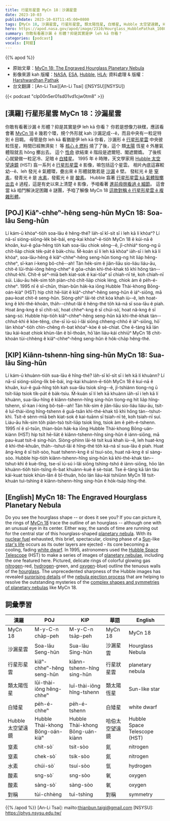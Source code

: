 ```yaml
---
title: 行星形星雲 MyCn 18：沙漏星雲
date: 2023-10-03
publishdate: 2023-10-03T11:45:00+0800
tags: [MyCn 18, 沙漏星雲, 行星形星雲, 類太陽恆星, 白矮星, Hubble 太空望遠鏡, HST, 窒素, 水素, 酸素, 對稱]
hero: https://apod.nasa.gov/apod/image/2310/Hourglass_HubblePathak_1080.jpg
summary: 你敢有看著沙漏 ê 形體？抑是其實是伊 leh kā 你看？
categories: [podcast]
vocals: [阿錕]
---
```


{{% apod %}}

- 原始文章：[MyCn 18: The Engraved Hourglass Planetary Nebula](https://apod.nasa.gov/apod/ap231003.html)
- 影像來源 kah 版權：[NASA](https://www.nasa.gov/), [ESA](https://www.esa.int), [Hubble](https://www.nasa.gov/mission_pages/hubble/about), [HLA](https://hla.stsci.edu/); 資料處理 & 版權： [Harshwardhan Pathak](https://www.instagram.com/mr.cosmic.wanderer/)
- 台文翻譯：[An-Li Tsai][An-Li Tsai] ([NSYSU][NSYSU])

{{< podcast "clp00n5er01sd01vd1cjw0tm8" >}}

## [漢羅] 行星形星雲 MyCn 18：沙漏星雲
你敢有看著沙漏 ê 形體？抑是其實是伊 leh kā 你看？
你若是想像力袂䆀，應該看會著 [MyCn 18][MyCn 18] ê 幾若个環，規个外形就 kah 沙漏足成--ê，而且中央有一粒足特別 ê 目睭。
毋管是你 leh kā 看猶是伊 leh kā 你看，沙漏形 ê [行星形星雲][planetary nebula] 中央彼粒恆星，時間已經無濟矣！
等 [核心 ê 燃料][nuclear fuel] 燒了了後，這个 類[太陽][Sun] 恆星 ê 外層氣體殼就去 hŏng 擲出去。
這个 [性命][star's life] 欲結束 ê 階段是遮爾短、閣遮爾媠。
了後核心就變做一粒足冷、足暗 ê [白矮星][white dwarf]。
1995 年 ê 時陣，天文學家用 [Hubble 太空望遠鏡][Hubble Space Telescope] (HST) 翕一系列 ê [行星形星雲][planetary nebulae] ê 影像，嘛包括這个星雲。
相片內底這寡較幼--ê、leh 發光 ê 氣體環，疊出來 ê 形體就敢若是 [沙漏][hourglass] ê 壁。
發紅光 ê 是 [窒素][nitrogen]，發青光 ê 是 [水素][hydrogen]，發藍光 ê 是 [酸素][oxygen]。
Hubble 翕著 [行星形星雲 kā 氣體殼擲出去][nebula ejection process] ê 過程，這是有史以來上清楚 ê 影像，予咱看著 [進前毋捌看過 ê 細節][surprising details]。
這會當 kā 咱鬥解決足困難 ê 謎團，予咱了解像 MyCn 18 [這款對稱 ê 行星形星雲 ê 複雜形體][complex shapes and symmetries of planetary nebulas]。

## [POJ]  Kiâⁿ-chheⁿ-hêng seng-hûn MyCn 18: Soa-lāu Seng-hûn
Lí kám-ū khòaⁿ-tio̍h soa-lāu ê hêng-thé?
Ia̍h-sī kî-si̍t sī i leh kā lí khòaⁿ?
Lí nā-sī sióng-siōng-le̍k bē-bái, eng-kai khòaⁿ-ē-tio̍h MyCn 18 ê kúi-nā ê khoân, kui-ê gōa-hêng to̍h kah soa-lāu chiok sêng--ê, jî-chhiáⁿ tiong-ng ū chi̍t-lia̍p chiok te̍k-pa̍t ê ba̍k-chiu.
M̄-koán sī lí leh kā khòaⁿ ia̍h-sī i leh kā lí khòaⁿ, soa-lāu-hêng ê kiâⁿ-chheⁿ-hêng seng-hûn tiong-ng hit lia̍p hêng-chheⁿ, sî-kan í-keng bô-chē--ah!
Tán he̍k-sim ê jiân-liāu sio-liáu liáu-āu, chit-ê lūi-thài-iông hêng-chheⁿ ê gōa-chân khì-thé-khak tō khì hőng tàn--chhut-khì.
Chit-ê sèⁿ-miā beh kiat-sok ê kai-tōaⁿ sī chiah-nī té, koh chiah-nī súi.
Liáu-āu he̍k-sim to̍h piàn-chò chi̍t-lia̍p chiok léng, chiok àm ê pe̍h-é-chheⁿ.
1995 nî ê sî-chūn, thian-bûn ha̍k-ka iōng Hubble Thài-khong Bōng-oán-kiàⁿ (HST) hip chi̍t hē-lia̍t ê kiâⁿ-chheⁿ-hêng seng-hûn ê iáⁿ-siōng, mā pau-koat chit-ê seng-hûn.
Siòng-phìⁿ lāi-té chit kóa khah iù--ê, leh hoat-kng ê khì-thé-khoân, tha̍h--chhut-lâi ê hêng-thé to̍h ká-ná sī soa-lāu ê piah.
Hoat âng-kng ê sī chi̍t-sò͘, hoat chheⁿ-kng ê sī chúi-sò͘, hoat nâ-kng ê sī sàng-sò͘.
Hubble hip-tio̍h kiâⁿ-chheⁿ-hêng seng-hûn kā khì-thé-khak tàn--chhut-khì ê kòe-têng, che-sī iú-sú í-lâi siōng chheng-chhó ê iáⁿ-siōng, hō͘ lán khòaⁿ-tio̍h chìn-chêng m̄-bat khòaⁿ-kòe ê sè-chiat.
Che ē-tàng kā lán tàu kái-koat chiok khùn-lân ê bī-thoân, hō͘ lán liáu-kái chhiūⁿ MyCn 18 chit-khoán tùi-chhèng ê kiâⁿ-chheⁿ-hêng seng-hûn ê ho̍k-cha̍p hêng-thé.

## [KIP] Kiânn-tshenn-hîng sing-hûn MyCn 18: Sua-lāu Sing-hûn
Lí kám-ū khuànn-tio̍h sua-lāu ê hîng-thé?
Ia̍h-sī kî-si̍t sī i leh kā lí khuànn?
Lí nā-sī sióng-siōng-li̍k bē-bái, ing-kai khuànn-ē-tio̍h MyCn 18 ê kuí-nā ê khuân, kui-ê guā-hîng to̍h kah sua-lāu tsiok sîng--ê, jî-tshiánn tiong-ng ū tsi̍t-lia̍p tsiok ti̍k-pa̍t ê ba̍k-tsiu.
M̄-kuán sī lí leh kā khuànn ia̍h-sī i leh kā lí khuànn, sua-lāu-hîng ê kiânn-tshenn-hîng sing-hûn tiong-ng hit lia̍p hîng-tshenn, sî-kan í-king bô-tsē--ah!
Tán hi̍k-sim ê jiân-liāu sio-liáu liáu-āu, tsit-ê luī-thài-iông hîng-tshenn ê guā-tsân khì-thé-khak tō khì hőng tàn--tshut-khì.
Tsit-ê sènn-miā beh kiat-sok ê kai-tuānn sī tsiah-nī té, koh tsiah-nī suí.
Liáu-āu hi̍k-sim to̍h piàn-tsò tsi̍t-lia̍p tsiok líng, tsiok àm ê pe̍h-é-tshenn.
1995 nî ê sî-tsūn, thian-bûn ha̍k-ka iōng Hubble Thài-khong Bōng-uán-kiànn (HST) hip tsi̍t hē-lia̍t ê kiânn-tshenn-hîng sing-hûn ê iánn-siōng, mā pau-kuat tsit-ê sing-hûn.
Siòng-phìnn lāi-té tsit kuá khah iù--ê, leh huat-kng ê khì-thé-khuân, tha̍h--tshut-lâi ê hîng-thé to̍h ká-ná sī sua-lāu ê piah.
Huat âng-kng ê sī tsi̍t-sòo, huat tshenn-kng ê sī tsuí-sòo, huat nâ-kng ê sī sàng-sòo.
Hubble hip-tio̍h kiânn-tshenn-hîng sing-hûn kā khì-thé-khak tàn--tshut-khì ê kuè-tîng, tse-sī iú-sú í-lâi siōng tshing-tshó ê iánn-siōng, hōo lán khuànn-tio̍h tsìn-tsîng m̄-bat khuànn-kuè ê sè-tsiat.
Tse ē-tàng kā lán tàu kái-kuat tsiok khùn-lân ê bī-thuân, hōo lán liáu-kái tshiūnn MyCn 18 tsit-khuán tuì-tshìng ê kiânn-tshenn-hîng sing-hûn ê ho̍k-tsa̍p hîng-thé.

## [English] MyCn 18: The Engraved Hourglass Planetary Nebula
Do you see the hourglass shape -- or does it see you?
If you can picture it, the rings of [MyCn 18][MyCn 18] trace the outline of an hourglass -- although one with an unusual eye in its center.
Either way, the sands of time are running out for the central star of this hourglass-shaped [planetary nebula][planetary nebula].
With its [nuclear fuel][nuclear fuel] exhausted, this brief, spectacular, closing phase of a [Sun][Sun]\-like [star's life][star's life] occurs as its outer layers are ejected - its core becoming a cooling, fading [white dwarf][white dwarf].
In 1995, astronomers used the [Hubble Space Telescope][Hubble Space Telescope] (HST) to make a series of images of [planetary nebulae][planetary nebulae], including the one featured here.
Pictured, delicate rings of colorful glowing gas [nitrogen][nitrogen]\-red, [hydrogen][hydrogen]\-green, and [oxygen][oxygen]\-blue) outline the tenuous walls of the [hourglass][hourglass].
The unprecedented sharpness of the Hubble images has revealed [surprising details][surprising details] of the [nebula ejection process][nebula ejection process] that are helping to resolve the outstanding mysteries of the [complex shapes and symmetries of planetary nebulas][complex shapes and symmetries of planetary nebulas] like MyCn 18.

## 詞彙學習

|漢羅|POJ|KIP|華語|English|
|-|-|-|-|-|
|MyCn 18|M-y-C-n cha̍p-peh|M-y-C-n tsa̍p-peh|MyCn 18|MyCn 18|
|沙漏星雲|Soa-lāu Seng-hûn|Sua-lāu Sing-hûn|沙漏星雲|Hourglass Nebula|
|行星形星雲|kiâⁿ-chheⁿ-hêng seng-hûn|kiânn-tshenn-hîng sing-hûn|行星狀星雲|planetary nebula|
|類太陽恆星|lūi-thài-iông hêng-chheⁿ|luī-thài-iông hîng-tshenn|類太陽恆星|Sun-like star|
|白矮星|pe̍h-é-chheⁿ|pe̍h-é-tshenn|白矮星|white dwarf|
|Hubble 太空望遠鏡|Hubble Thài-khong Bōng-oán-kiàⁿ|Hubble Thài-khong Bōng-uán-kiànn|哈伯太空望遠鏡|Hubble Space Telescope (HST)|
|窒素|chit-sò͘|tsit-sòo|氮|nitrogen|
|窒素|chek-sò͘|tsik-sòo|氮|nitrogen|
|水素|chúi-sò͘|tsuí-sòo|氫|hydrogen|
|酸素|sng-sò͘|sng-sòo|氧|oxygen|
|酸素|sàng-sò͘|sàng-sòo|氧|oxygen|
|對稱|tùi-chhèng|tuì-tshìng|對稱|symmetry|

{{% /apod %}}
[An-Li Tsai]: mailto:thianbun.taigi@gmail.com
[NSYSU]: https://phys.nsysu.edu.tw/

[copyright]: https://apod.nasa.gov/apod/fap/lib/about_apod.html#srapply
[License]: https://creativecommons.org/licenses/by/2.0/

[MyCn 18]:https://en.wikipedia.org/wiki/Engraved_Hourglass_Nebula
[planetary nebula]:https://en.wikipedia.org/wiki/Planetary_nebula
[nuclear fuel]:https://www.nasa.gov/directorates/spacetech/game_changing_development/Nuclear_Thermal_Propulsion_Deep_Space_Exploration
[Sun]:https://science.nasa.gov/sun/
[star's life]:http://apod.pl/htmltest/gifcity/msblues.html
[white dwarf]:https://apod.nasa.gov/apod/ap000910.html
[Hubble Space Telescope]:https://apod.nasa.gov/apod/ap010806.html
[planetary nebulae]:https://esahubble.org/wordbank/planetary-nebula/
[nitrogen]:https://periodic.lanl.gov/7.shtml
[hydrogen]:http://www.youtube.com/watch?v=lFptgQ8GA_U
[oxygen]:http://education.jlab.org/itselemental/ele008.html
[hourglass]:https://en.wikipedia.org/wiki/Hourglass
[surprising details]:https://ui.adsabs.harvard.edu/abs/2018PASA...35...27M/abstract
[nebula ejection process]:https://apod.nasa.gov/apod/ap200630.html
[complex shapes and symmetries of planetary nebulas]:http://faculty.washington.edu/balick/pPNe/
